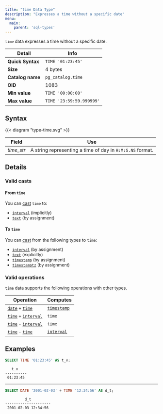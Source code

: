 ```yaml
---
title: "time Data Type"
description: "Expresses a time without a specific date"
menu:
  main:
    parent: 'sql-types'
---
```


`time` data expresses a time without a specific date.

Detail | Info
-------|------
**Quick Syntax** | `TIME '01:23:45'`
**Size** | 4 bytes
**Catalog name** | `pg_catalog.time`
**OID** | 1083
**Min value** | `TIME '00:00:00'`
**Max value** | `TIME '23:59:59.999999'`

## Syntax

{{< diagram "type-time.svg" >}}

Field | Use
------|------------
_time&lowbar;str_ | A string representing a time of day in `H:M:S.NS` format.

## Details

### Valid casts

#### From `time`

You can [cast](../../functions/cast) `time` to:

- [`interval`](../interval) (implicitly)
- [`text`](../text) (by assignment)

#### To `time`

You can [cast](../../functions/cast) from the following types to `time`:

- [`interval`](../interval) (by assignment)
- [`text`](../text) (explicitly)
- [`timestamp`](../timestamp) (by assignment)
- [`timestamptz`](../timestamp) (by assignment)

### Valid operations

`time` data supports the following operations with other types.

Operation | Computes
----------|------------
[`date`](../date) `+` [`time`](../time) | [`timestamp`](../timestamp)
[`time`](../time) `+` [`interval`](../interval) | `time`
[`time`](../time) `-` [`interval`](../interval) | `time`
[`time`](../time) `-` [`time`](../time) | [`interval`](../interval)

## Examples

```sql
SELECT TIME '01:23:45' AS t_v;
```
```nofmt
   t_v
----------
 01:23:45
```

<hr/>

```sql
SELECT DATE '2001-02-03' + TIME '12:34:56' AS d_t;
```
```nofmt
         d_t
---------------------
 2001-02-03 12:34:56
```
